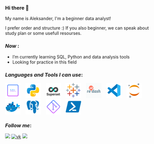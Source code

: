 ### Hi there 👋
My name is Aleksander, I'm a beginner data analyst!

I prefer order and structure :)
If you also beginner, we can speak about study plan or some usefull resourses.

### *Now* :

- I’m currently learning SQL, Python and data analysis tools
- Looking for practice in this field

### *Languages and Tools I can use*:

![sql](https://github.com/avgalkov/avgalkov/blob/main/assets/sql.png)&nbsp;&nbsp;&nbsp;
![python](https://github.com/avgalkov/avgalkov/blob/main/assets/python.png)&nbsp;&nbsp;&nbsp;
![superset](https://github.com/avgalkov/avgalkov/blob/main/assets/superset.png)&nbsp;&nbsp;&nbsp;
![tableau](https://github.com/avgalkov/avgalkov/blob/main/assets/tableau.png)&nbsp;&nbsp;&nbsp;
![redash](https://github.com/avgalkov/avgalkov/blob/main/assets/redash.png)&nbsp;&nbsp;&nbsp;
![vsc](https://github.com/avgalkov/avgalkov/blob/main/assets/vsc.png)&nbsp;&nbsp;&nbsp;
![jupyter](https://github.com/avgalkov/avgalkov/blob/main/assets/jupyter.png)&nbsp;&nbsp;&nbsp;
![docker](https://github.com/avgalkov/avgalkov/blob/main/assets/docker.png)&nbsp;&nbsp;&nbsp;
![postgres](https://github.com/avgalkov/avgalkov/blob/main/assets/postgresql.png)&nbsp;&nbsp;&nbsp;
![git](https://github.com/avgalkov/avgalkov/blob/main/assets/git.png)&nbsp;&nbsp;&nbsp;
![powershell](https://github.com/avgalkov/avgalkov/blob/main/assets/powershell.png)


### *Follow me*:

[![](https://img.shields.io/badge/Telegram-<COLOR>?style=social&logo=telegram)](https://t.me/alexglkv)
[![vk](https://img.shields.io/badge/Vkontakte-<COLOR>?style=social&logo=vk)](https://vk.com/galkov91)
[![](https://img.shields.io/badge/Facebook-<COLOR>?style=social&logo=facebook)](https://www.facebook.com/)

